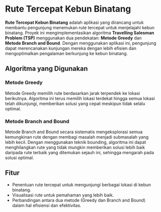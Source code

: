 # Rute Tercepat Kebun Binatang

**Rute Tercepat Kebun Binatang** adalah aplikasi yang dirancang untuk membantu pengunjung menemukan rute tercepat untuk menjelajahi kebun binatang. Proyek ini mengimplementasikan algoritma **Travelling Salesman Problem (TSP)** menggunakan dua pendekatan: **Metode Greedy** dan **Metode Branch and Bound**. Dengan menggunakan aplikasi ini, pengunjung dapat merencanakan kunjungan mereka dengan lebih efisien dan mengoptimalkan pengalaman berkunjung ke kebun binatang.

## Algoritma yang Digunakan

### Metode Greedy
Metode Greedy memilih rute berdasarkan jarak terpendek ke lokasi berikutnya. Algoritma ini terus memilih lokasi terdekat hingga semua lokasi telah dikunjungi, memberikan solusi yang cepat meskipun tidak selalu optimal.

### Metode Branch and Bound
Metode Branch and Bound secara sistematis mengeksplorasi semua kemungkinan rute dengan membagi masalah menjadi submasalah yang lebih kecil. Dengan menggunakan teknik bounding, algoritma ini dapat menghilangkan rute yang tidak mungkin memberikan solusi lebih baik daripada rute terbaik yang ditemukan sejauh ini, sehingga mengarah pada solusi optimal.

## Fitur
- Penentuan rute tercepat untuk mengunjungi berbagai lokasi di kebun binatang.
- Visualisasi rute untuk pemahaman yang lebih baik.
- Perbandingan antara dua metode (Greedy dan Branch and Bound) dalam hal efisiensi dan efektivitas.


